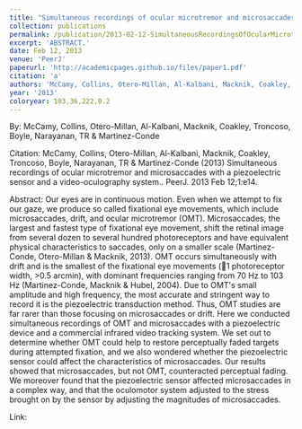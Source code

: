 ```yaml
---
title: "Simultaneous recordings of ocular microtremor and microsaccades with a piezoelectric sensor and a video-oculography system."
collection: publications
permalink: /publication/2013-02-12-SimultaneousRecordingsOfOcularMicrotremorAndMicrosaccadesWithAP
excerpt: 'ABSTRACT.'
date: Feb 12, 2013
venue: 'PeerJ'
paperurl: 'http://academicpages.github.io/files/paper1.pdf'
citation: 'a'
authors: 'McCamy, Collins, Otero-Millan, Al-Kalbani, Macknik, Coakley, Troncoso, Boyle, Narayanan, TR & Martinez-Conde'
year: '2013'
coloryear: 103,36,222,0.2
---
```


By: McCamy, Collins, Otero-Millan, Al-Kalbani, Macknik, Coakley, Troncoso, Boyle, Narayanan, TR & Martinez-Conde

Citation: McCamy, Collins, Otero-Millan, Al-Kalbani, Macknik, Coakley, Troncoso, Boyle, Narayanan, TR & Martinez-Conde (2013) Simultaneous recordings of ocular microtremor and microsaccades with a piezoelectric sensor and a video-oculography system.. PeerJ. 2013 Feb 12;1:e14. 

Abstract: Our eyes are in continuous motion. Even when we attempt to fix our gaze, we produce so called fixational eye movements, which include microsaccades, drift, and ocular microtremor (OMT). Microsaccades, the largest and fastest type of fixational eye movement, shift the retinal image from several dozen to several hundred photoreceptors and have equivalent physical characteristics to saccades, only on a smaller scale (Martinez-Conde, Otero-Millan & Macknik, 2013). OMT occurs simultaneously with drift and is the smallest of the fixational eye movements (1 photoreceptor width, >0.5 arcmin), with dominant frequencies ranging from 70 Hz to 103 Hz (Martinez-Conde, Macknik & Hubel, 2004). Due to OMT's small amplitude and high frequency, the most accurate and stringent way to record it is the piezoelectric transduction method. Thus, OMT studies are far rarer than those focusing on microsaccades or drift. Here we conducted simultaneous recordings of OMT and microsaccades with a piezoelectric device and a commercial infrared video tracking system. We set out to determine whether OMT could help to restore perceptually faded targets during attempted fixation, and we also wondered whether the piezoelectric sensor could affect the characteristics of microsaccades. Our results showed that microsaccades, but not OMT, counteracted perceptual fading. We moreover found that the piezoelectric sensor affected microsaccades in a complex way, and that the oculomotor system adjusted to the stress brought on by the sensor by adjusting the magnitudes of microsaccades.

Link: 
